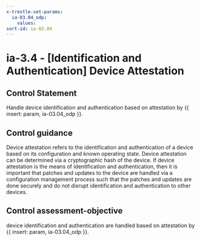 ```yaml
---
x-trestle-set-params:
  ia-03.04_odp:
    values:
sort-id: ia-03.04
---
```


# ia-3.4 - \[Identification and Authentication\] Device Attestation

## Control Statement

Handle device identification and authentication based on attestation by {{ insert: param, ia-03.04_odp }}.

## Control guidance

Device attestation refers to the identification and authentication of a device based on its configuration and known operating state. Device attestation can be determined via a cryptographic hash of the device. If device attestation is the means of identification and authentication, then it is important that patches and updates to the device are handled via a configuration management process such that the patches and updates are done securely and do not disrupt identification and authentication to other devices.

## Control assessment-objective

device identification and authentication are handled based on attestation by {{ insert: param, ia-03.04_odp }}.
